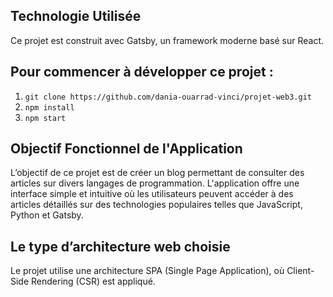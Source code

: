 ## Technologie Utilisée

Ce projet est construit avec Gatsby, un framework moderne basé sur React.

## Pour commencer à développer ce projet :

1. `git clone https://github.com/dania-ouarrad-vinci/projet-web3.git`
1. `npm install`
1. `npm start`

## Objectif Fonctionnel de l'Application

L’objectif de ce projet est de créer un blog permettant de consulter des articles sur divers langages de programmation. L'application offre une interface simple et intuitive où les utilisateurs peuvent accéder à des articles détaillés sur des technologies populaires telles que JavaScript, Python et Gatsby.

## Le type d’architecture web choisie

Le projet utilise une architecture SPA (Single Page Application), où Client-Side Rendering (CSR) est appliqué.
